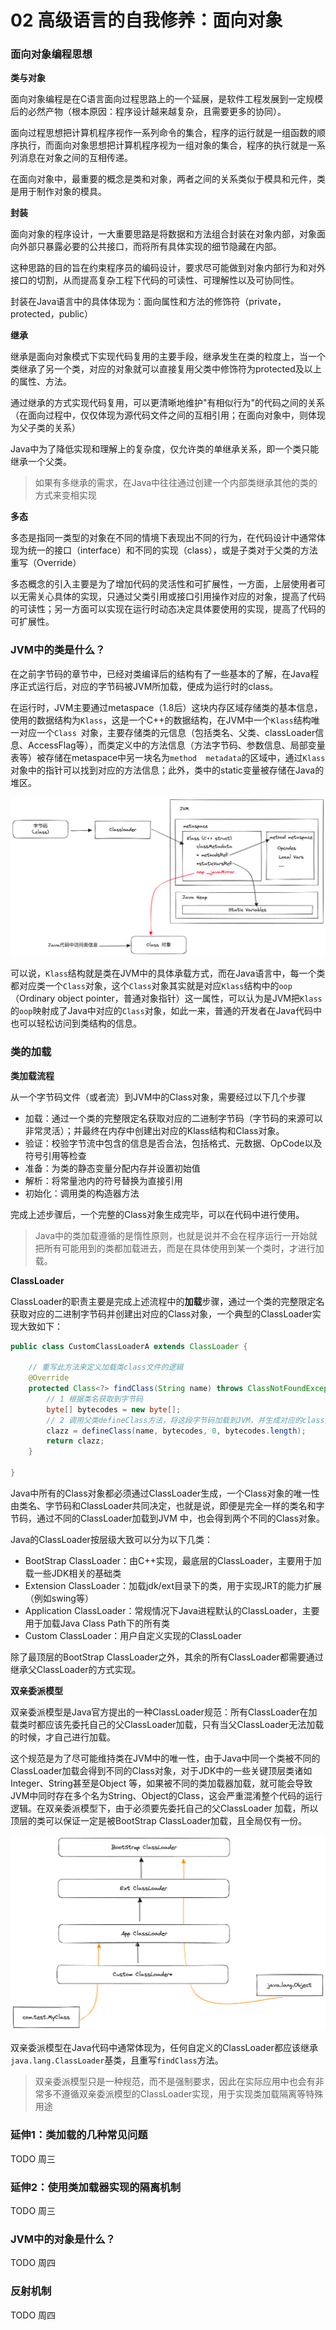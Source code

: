 # 02 高级语言的自我修养：面向对象

### 面向对象编程思想

**类与对象**

面向对象编程是在C语言面向过程思路上的一个延展，是软件工程发展到一定规模后的必然产物（根本原因：程序设计越来越复杂，且需要更多的协同）。

面向过程思想把计算机程序视作一系列命令的集合，程序的运行就是一组函数的顺序执行，而面向对象思想把计算机程序视为一组对象的集合，程序的执行就是一系列消息在对象之间的互相传递。

在面向对象中，最重要的概念是类和对象，两者之间的关系类似于模具和元件，类是用于制作对象的模具。

**封装**

面向对象的程序设计，一大重要思路是将数据和方法组合封装在对象内部，对象面向外部只暴露必要的公共接口，而将所有具体实现的细节隐藏在内部。

这种思路的目的旨在约束程序员的编码设计，要求尽可能做到对象内部行为和对外接口的切割，从而提高复杂工程下代码的可读性、可理解性以及可协同性。

封装在Java语言中的具体体现为：面向属性和方法的修饰符（private，protected，public）

**继承**

继承是面向对象模式下实现代码复用的主要手段，继承发生在类的粒度上，当一个类继承了另一个类，对应的对象就可以直接复用父类中修饰符为protected及以上的属性、方法。

通过继承的方式实现代码复用，可以更清晰地维护"有相似行为"的代码之间的关系（在面向过程中，仅仅体现为源代码文件之间的互相引用；在面向对象中，则体现为父子类的关系）

Java中为了降低实现和理解上的复杂度，仅允许类的单继承关系，即一个类只能继承一个父类。

> 如果有多继承的需求，在Java中往往通过创建一个内部类继承其他的类的方式来变相实现

**多态**

多态是指同一类型的对象在不同的情境下表现出不同的行为，在代码设计中通常体现为统一的接口（interface）和不同的实现（class），或是子类对于父类的方法重写（Override）

多态概念的引入主要是为了增加代码的灵活性和可扩展性，一方面，上层使用者可以无需关心具体的实现，只通过父类引用或接口引用操作对应的对象，提高了代码的可读性；另一方面可以实现在运行时动态决定具体要使用的实现，提高了代码的可扩展性。

### JVM中的类是什么？

在之前字节码的章节中，已经对类编译后的结构有了一些基本的了解，在Java程序正式运行后，对应的字节码被JVM所加载，便成为运行时的class。

在运行时，JVM主要通过metaspace（1.8后）这块内存区域存储类的基本信息，使用的数据结构为`Klass`，这是一个C++的数据结构，在JVM中一个`Klass`结构唯一对应一个`Class
`对象，主要存储类的元信息（包括类名、父类、classLoader信息、AccessFlag等），而类定义中的方法信息（方法字节码、参数信息、局部变量表等）被存储在metaspace中另一块名为`method 
metadata`的区域中，通过`Klass`对象中的指针可以找到对应的方法信息；此外，类中的static变量被存储在Java的堆区。

![img_6.png](img_6.png)

可以说，`Klass`结构就是类在JVM中的具体承载方式，而在Java语言中，每一个类都对应类一个`Class`对象，这个`Class`对象其实就是对应`Klass`结构中的`oop`（Ordinary object 
pointer，普通对象指针）这一属性，可以认为是JVM把`Klass`的`oop`映射成了Java中对应的`Class`对象，如此一来，普通的开发者在Java代码中也可以轻松访问到类结构的信息。

### 类的加载

**类加载流程**

从一个字节码文件（或者流）到JVM中的Class对象，需要经过以下几个步骤

- 加载：通过一个类的完整限定名获取对应的二进制字节码（字节码的来源可以非常灵活）；并最终在内存中创建出对应的Klass结构和Class对象。
- 验证：校验字节流中包含的信息是否合法，包括格式、元数据、OpCode以及符号引用等检查
- 准备：为类的静态变量分配内存并设置初始值
- 解析：将常量池内的符号替换为直接引用
- 初始化：调用类的构造器方法

完成上述步骤后，一个完整的Class对象生成完毕，可以在代码中进行使用。

> Java中的类加载遵循的是惰性原则，也就是说并不会在程序运行一开始就把所有可能用到的类都加载进去，而是在具体使用到某一个类时，才进行加载。

**ClassLoader**

ClassLoader的职责主要是完成上述流程中的**加载**步骤，通过一个类的完整限定名获取对应的二进制字节码并创建出对应的Class对象，一个典型的ClassLoader实现大致如下：

```java
public class CustomClassLoaderA extends ClassLoader {

    // 重写此方法来定义加载类class文件的逻辑
    @Override
    protected Class<?> findClass(String name) throws ClassNotFoundException {
        // 1 根据类名获取到字节码
        byte[] bytecodes = new byte[];
        // 2 调用父类defineClass方法，将这段字节码加载到JVM，并生成对应的class对象
        clazz = defineClass(name, bytecodes, 0, bytecodes.length);
        return clazz;
    }

}
```

Java中所有的Class对象都必须通过ClassLoader生成，一个Class对象的唯一性由类名、字节码和ClassLoader共同决定，也就是说，即便是完全一样的类名和字节码，通过不同的ClassLoader加载到JVM
中，也会得到两个不同的Class对象。

Java的ClassLoader按层级大致可以分为以下几类：

- BootStrap ClassLoader：由C++实现，最底层的ClassLoader，主要用于加载一些JDK相关的基础类
- Extension ClassLoader：加载jdk/ext目录下的类，用于实现JRT的能力扩展（例如swing等）
- Application ClassLoader：常规情况下Java进程默认的ClassLoader，主要用于加载Java Class Path下的所有类
- Custom ClassLoader：用户自定义实现的ClassLoader

除了最顶层的BootStrap ClassLoader之外，其余的所有ClassLoader都需要通过继承父ClassLoader的方式实现。

**双亲委派模型**

双亲委派模型是Java官方提出的一种ClassLoader规范：所有ClassLoader在加载类时都应该先委托自己的父ClassLoader加载，只有当父ClassLoader无法加载的时候，才自己进行加载。

这个规范是为了尽可能维持类在JVM中的唯一性，由于Java中同一个类被不同的ClassLoader加载会得到不同的Class对象，对于JDK中的一些关键顶层类诸如Integer、String甚至是Object
等，如果被不同的类加载器加载，就可能会导致JVM中同时存在多个名为String、Object的Class，这会严重混淆整个代码的运行逻辑。在双亲委派模型下，由于必须要先委托自己的父ClassLoader
加载，所以顶层的类可以保证一定是被BootStrap ClassLoader加载，且全局仅有一份。

![img_7.png](img_7.png)

双亲委派模型在Java代码中通常体现为，任何自定义的ClassLoader都应该继承`java.lang.ClassLoader`基类，且重写`findClass`方法。

> 双亲委派模型只是一种规范，而不是强制要求，因此在实际应用中也会有非常多不遵循双亲委派模型的ClassLoader实现，用于实现类加载隔离等特殊用途


### 延伸1：类加载的几种常见问题

TODO 周三

### 延伸2：使用类加载器实现的隔离机制

TODO 周三

### JVM中的对象是什么？

TODO 周四

### 反射机制

TODO 周四